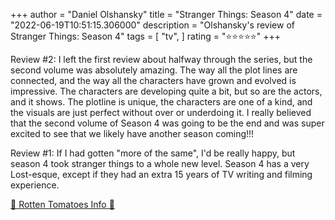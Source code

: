 +++
author = "Daniel Olshansky"
title = "Stranger Things: Season 4"
date = "2022-06-19T10:51:15.306000"
description = "Olshansky's review of Stranger Things: Season 4"
tags = [
    "tv",
]
rating = "⭐⭐⭐⭐⭐"
+++

Review #2: I left the first review about halfway through the series, but the second volume was absolutely amazing. The way all the plot lines are connected, and the way all the characters have grown and evolved is impressive. The characters are developing quite a bit, but so are the actors, and it shows. The plotline is unique, the characters are one of a kind, and the visuals are just perfect without over or underdoing it. I really believed that the second volume of Season 4 was going to be the end and was super excited to see that we likely have another season coming!!!

Review #1: If I had gotten "more of the same", I'd be really happy, but season 4 took stranger things to a whole new level. Season 4 has a very Lost-esque, except if they had an extra 15 years of TV writing and filming experience.

[🍅 Rotten Tomatoes Info 🍅](https://www.rottentomatoes.com//tv/stranger_things/s04)